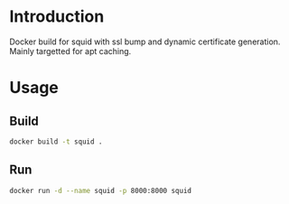 # Introduction

Docker build for squid with ssl bump and dynamic certificate generation. Mainly targetted for apt caching.

# Usage

## Build

```bash
docker build -t squid .
``` 

## Run

```bash
docker run -d --name squid -p 8000:8000 squid
```
